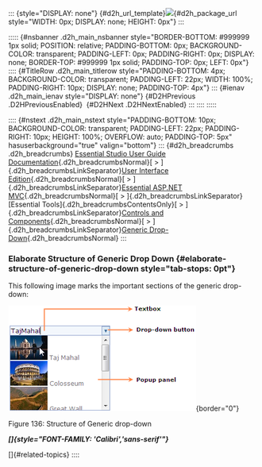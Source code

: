 ::: {style="DISPLAY: none"}
[](ms-xhelp:///?Id=d2h_url_template){#d2h_url_template}![](!package_url!){#d2h_package_url style="WIDTH: 0px; DISPLAY: none; HEIGHT: 0px"}
:::

::::: {#nsbanner .d2h_main_nsbanner style="BORDER-BOTTOM: #999999 1px solid; POSITION: relative; PADDING-BOTTOM: 0px; BACKGROUND-COLOR: transparent; PADDING-LEFT: 0px; PADDING-RIGHT: 0px; DISPLAY: none; BORDER-TOP: #999999 1px solid; PADDING-TOP: 0px; LEFT: 0px"}
:::: {#TitleRow .d2h_main_titlerow style="PADDING-BOTTOM: 4px; BACKGROUND-COLOR: transparent; PADDING-LEFT: 22px; WIDTH: 100%; PADDING-RIGHT: 10px; DISPLAY: none; PADDING-TOP: 4px"}
::: {#ienav .d2h_main_ienav style="DISPLAY: none"}
[](ms-xhelp:///?Id=8344afaf-cab2-4532-9195-99756000d1b3){#D2HPrevious .D2HPreviousEnabled}  [](ms-xhelp:///?Id=50b63adc-ab12-4d04-b0d2-e1159955ea77){#D2HNext .D2HNextEnabled}
:::
::::
:::::

:::: {#nstext .d2h_main_nstext style="PADDING-BOTTOM: 10px; BACKGROUND-COLOR: transparent; PADDING-LEFT: 22px; PADDING-RIGHT: 10px; HEIGHT: 100%; OVERFLOW: auto; PADDING-TOP: 5px" hasuserbackground="true" valign="bottom"}
::: {#d2h_breadcrumbs .d2h_breadcrumbs}
[Essential Studio User Guide Documentation](ms-xhelp:///?Id=12457748-09e3-4d74-a240-8e049cedf030){.d2h_breadcrumbsNormal}[ \> ]{.d2h_breadcrumbsLinkSeparator}[User Interface Edition](ms-xhelp:///?Id=c29296b7-531c-413b-a0ec-488ca1f7f669){.d2h_breadcrumbsNormal}[ \> ]{.d2h_breadcrumbsLinkSeparator}[Essential ASP.NET MVC](ms-xhelp:///?Id=4b14e7d1-65c4-4f67-b1aa-2c37709905a5){.d2h_breadcrumbsNormal}[ \> ]{.d2h_breadcrumbsLinkSeparator}[Essential Tools]{.d2h_breadcrumbsContentsOnly}[ \> ]{.d2h_breadcrumbsLinkSeparator}[Controls and Components](ms-xhelp:///?Id=f0af2fff-6f00-4ca4-85a6-54e41ac5dc96){.d2h_breadcrumbsNormal}[ \> ]{.d2h_breadcrumbsLinkSeparator}[Generic Drop-Down](ms-xhelp:///?Id=8344afaf-cab2-4532-9195-99756000d1b3){.d2h_breadcrumbsNormal}
:::

### Elaborate Structure of Generic Drop Down {#elaborate-structure-of-generic-drop-down style="tab-stops: 0pt"}

This following image marks the important sections of the generic drop-down:

![Description: C:\\Work Place\\Work Trunk\\features\\SF4718\\Generic\\structure.png](ImagesExt/image56_148.png){border="0"}

Figure 136: Structure of Generic drop-down

***[]{style="FONT-FAMILY: 'Calibri','sans-serif'"}*** 

[]{#related-topics}
::::
